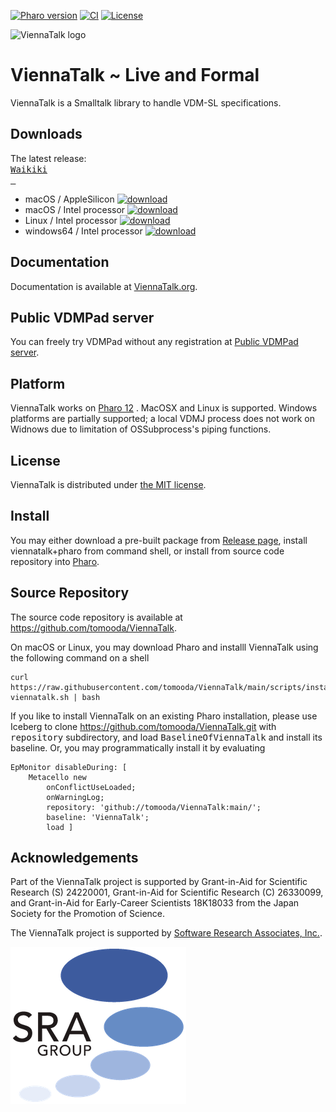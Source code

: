 [![Pharo version](https://img.shields.io/badge/Pharo-12-87CEFA.svg)](https://pharo.org/download)
[![CI](https://github.com/tomooda/ViennaTalk/actions/workflows/test.yml/badge.svg)](https://github.com/tomooda/ViennaTalk/actions/workflows/test.yml)
[![License](https://img.shields.io/badge/license-MIT-blue.svg)](https://raw.githubusercontent.com/cormas/cormas/master/LICENSE)

![ViennaTalk logo](https://viennatalk.org/images/ViennaTalk-logo.png)

ViennaTalk ~ Live and Formal
===
ViennaTalk is a Smalltalk library to handle VDM-SL specifications.

Downloads
---

The latest release: [<kbd> <br> Waikiki <br> &nbsp; </kbd>](https://github.com/tomooda/ViennaTalk/releases/latest/)
   * macOS / AppleSilicon [![download](https://img.shields.io/badge/DOWNLOAD-f0f0f0?labelColor=a0a0a0&style=flat&logoColor=white&logo=DocuSign)](https://github.com/tomooda/ViennaTalk/releases/latest/download/viennatalk-mac-arm64.dmg)
   * macOS / Intel processor [![download](https://img.shields.io/badge/DOWNLOAD-f0f0f0?labelColor=a0a0a0&style=flat&logoColor=white&logo=DocuSign)](https://github.com/tomooda/ViennaTalk/releases/latest/download/viennatalk-mac-x64.dmg)
   * Linux / Intel processor [![download](https://img.shields.io/badge/DOWNLOAD-f0f0f0?labelColor=a0a0a0&style=flat&logoColor=white&logo=DocuSign)](https://github.com/tomooda/ViennaTalk/releases/latest/download/viennatalk-linux-x64.tar.bz2)
   * windows64 / Intel processor [![download](https://img.shields.io/badge/DOWNLOAD-f0f0f0?labelColor=a0a0a0&style=flat&logoColor=white&logo=DocuSign)](https://github.com/tomooda/ViennaTalk/releases/latest/download/viennatalk-win-x64.zip)

Documentation
---
Documentation is available at [ViennaTalk.org](http://viennatalk.org/).

Public VDMPad server
---
You can freely try VDMPad without any registration at [Public VDMPad server](http://vdmpad.viennatalk.org).


Platform
---
ViennaTalk works on [Pharo 12](http://pharo.org/) .
MacOSX and Linux is supported. Windows platforms are partially supported; a local VDMJ process does not work on Widnows due to limitation of OSSubprocess's piping functions.

License
---
ViennaTalk is distributed under [the MIT license](https://github.com/tomooda/ViennaTalk-doc/blob/master/LICENSE).

Install
---
You may either download a pre-built package from [Release page](https://github.com/tomooda/ViennaTalk-doc/releases), install viennatalk+pharo from command shell, or install from source code repository into [Pharo](http://pharo.org/).

Source Repository
---
The source code repository is available at https://github.com/tomooda/ViennaTalk.

On macOS or Linux, you may download Pharo and installl ViennaTalk using the following command on a shell

```
curl https://raw.githubusercontent.com/tomooda/ViennaTalk/main/scripts/install-viennatalk.sh | bash
```


If you like to install ViennaTalk on an existing Pharo installation, please use Iceberg to clone https://github.com/tomooda/ViennaTalk.git with <tt>repository</tt> subdirectory, and load <tt>BaselineOfViennaTalk</tt> and install its baseline.
Or, you may programmatically install it by evaluating 

```
EpMonitor disableDuring: [
	Metacello new
		onConflictUseLoaded;
		onWarningLog;
		repository: 'github://tomooda/ViennaTalk:main/';
		baseline: 'ViennaTalk';
		load ] 
```

Acknowledgements
---
Part of the ViennaTalk project is supported by Grant-in-Aid for Scientific Research (S) 24220001, Grant-in-Aid for Scientific Research (C) 26330099, and Grant-in-Aid for Early-Career Scientists 18K18033 from the Japan Society for the Promotion of Science.

The ViennaTalk project is supported by [Software Research Associates, Inc.](https://www.sra.co.jp/en/).

[![SRA logo](resources/SRA-logo-large.png)](https://www.sra.co.jp/en/)
